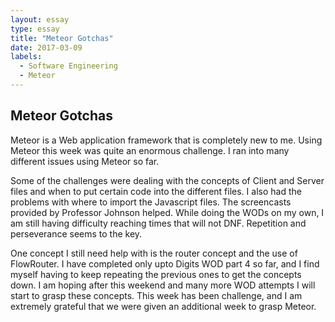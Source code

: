 ```yaml
---
layout: essay
type: essay
title: "Meteor Gotchas"
date: 2017-03-09
labels:
  - Software Engineering
  - Meteor
---
```


## Meteor Gotchas

Meteor is a Web application framework that is completely new to me.  Using Meteor this week was quite an enormous challenge.  I ran into many different issues using Meteor so far.

Some of the challenges were dealing with the concepts of Client and Server files and when to put certain code into the different files.  I also had the problems with where to import the Javascript files.  The screencasts provided by Professor Johnson helped.  While doing the WODs on my own, I am still having difficulty reaching times that will not DNF.  Repetition and perseverance seems to the key.

One concept I still need help with is the router concept and the use of FlowRouter.  I have completed only upto Digits WOD part 4 so far, and I find myself having to keep repeating the previous ones to get the concepts down.  I am hoping after this weekend and many more WOD attempts I will start to grasp these concepts.  This week has been challenge, and I am extremely grateful that we were given an additional week to grasp Meteor.
